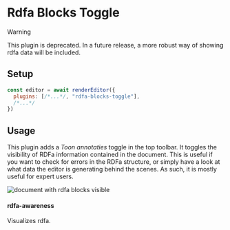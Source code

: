 # Rdfa Blocks Toggle

> [!WARNING]
> This plugin is deprecated. In a future release, a more robust way of showing
> rdfa data will be included.


## Setup
```javascript
const editor = await renderEditor({
  plugins: [/*...*/, "rdfa-blocks-toggle"], 
  /*...*/
})

```

## Usage
This plugin adds a *Toon annotaties* toggle in the top toolbar. 
It toggles the visibility of RDFa information contained in the document. 
This is useful if you want to check for errors in the RDFa structure, or simply have a look at what data the editor is generating behind the scenes. As such, it is mostly useful for expert users.  

![document with rdfa blocks visible](https://github.com/lblod/frontend-embeddable-notule-editor/assets/126079676/279900d3-7798-43e5-a560-298d15cf937c)

#### rdfa-awareness

Visualizes rdfa.
